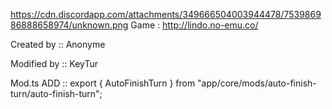 https://cdn.discordapp.com/attachments/349666504003944478/753986986888658974/unknown.png
Game : http://lindo.no-emu.co/


Created by :: Anonyme


Modified by :: KeyTur


Mod.ts ADD :: export { AutoFinishTurn } from "app/core/mods/auto-finish-turn/auto-finish-turn";
